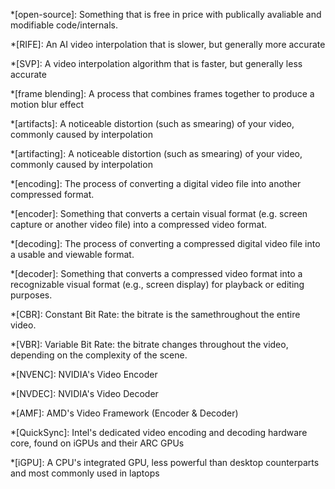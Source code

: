*[open-source]: Something that is free in price with publically avaliable and modifiable code/internals.

*[RIFE]: An AI video interpolation that is slower, but generally more accurate

*[SVP]: A video interpolation algorithm that is faster, but generally less accurate

*[frame blending]: A process that combines frames together to produce a motion blur effect

*[artifacts]: A noticeable distortion (such as smearing) of your video, commonly caused by interpolation

*[artifacting]: A noticeable distortion (such as smearing) of your video, commonly caused by interpolation

*[encoding]: The process of converting a digital video file into another compressed format.

*[encoder]: Something that converts a certain visual format (e.g. screen capture or another video file) into a compressed video format.

*[decoding]: The process of converting a compressed digital video file into a usable and viewable format.

*[decoder]: Something that converts a compressed video format into a recognizable visual format (e.g., screen display) for playback or editing purposes.

*[CBR]: Constant Bit Rate: the bitrate is the samethroughout the entire video.

*[VBR]: Variable Bit Rate: the bitrate changes throughout the video, depending on the complexity of the scene.

*[NVENC]: NVIDIA's Video Encoder

*[NVDEC]: NVIDIA's Video Decoder

*[AMF]: AMD's Video Framework (Encoder & Decoder)

*[QuickSync]: Intel's dedicated video encoding and decoding hardware core, found on iGPUs and their ARC GPUs

*[iGPU]: A CPU's integrated GPU, less powerful than desktop counterparts and most commonly used in laptops 
